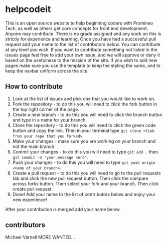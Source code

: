 # helpcodeit
This is an open source website to help beginning coders with Promineo Tech, as well as others get core concepts for front end development. Anyone may contribute. There is no grade assigned and any work on this is strictly for experience and learning. Once you have had a successful pull request add your name to the list of contributors below. You can contribute at any level you wish. If you want to contribute something not listed in the issues page feel free to add your own issue, and we will approve or deny it based on the usefulness to the mission of the site. 
If you wish to add new pages make sure you use the template to keep the styling the same, and to keep the navbar uniform across the site. 

## How to contribute
1. Look at the list of issues and pick one that you would like to work on. 
2. Fork the repository - to do this you will need to click the fork button in the top right corner of the page.
3. Create a new branch - to do this you will need to click the branch button and type in a name for your branch.
4. Clone the repository - to do this you will need to click the green code button and copy the link. Then in your terminal type `git clone <link from your repo that you forked>`.
5. Make your changes - make sure you are working on your branch and not the main branch.
6. Commit your changes - to do this you will need to type `git add .` then `git commit -m "your message here"`.
7. Push your changes - to do this you will need to type `git push origin <name of your branch>`.
8. Create a pull request - to do this you will need to go to the pull requests tab and click the new pull request button. Then click the compare across forks button. Then select your fork and your branch. Then click create pull request.
9. Done! Add your name to the list of contributors below and enjoy your new experience!






After your contribution is merged add your name below. 
## contributors
Michael Varnell
MORE WANTED...
